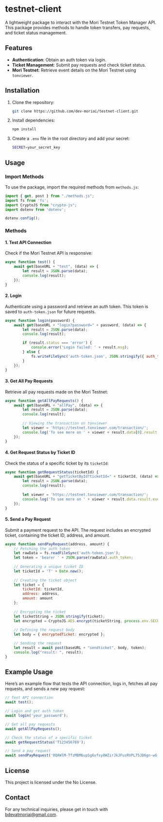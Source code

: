 # testnet-client

A lightweight package to interact with the Mori Testnet Token Manager API. This package provides methods to handle token transfers, pay requests, and ticket status management.

## Features
- **Authentication**: Obtain an auth token via login.
- **Ticket Management**: Submit pay requests and check ticket status.
- **Mori Testnet**: Retrieve event details on the Mori Testnet using `tonviewer`.

## Installation

1. Clone the repository:
    ```bash
    git clone https://github.com/dev-moriai/testnet-client.git
    ```

2. Install dependencies:
    ```bash
    npm install
    ```

3. Create a `.env` file in the root directory and add your secret:
    ```bash
    SECRET=your_secret_key
    ```

## Usage

### Import Methods

To use the package, import the required methods from `methods.js`:
```javascript
import { get, post } from "./methods.js";
import fs from 'fs';
import CryptoJS from "crypto-js";
import dotenv from 'dotenv';

dotenv.config();
```

### Methods

#### 1. **Test API Connection**
Check if the Mori Testnet API is responsive:
```javascript
async function test() {
    await get(baseURL + "test", (data) => {
        let result = JSON.parse(data);
        console.log(result);
    });
}
```

#### 2. **Login**
Authenticate using a password and retrieve an auth token. This token is saved to `auth-token.json` for future requests.
```javascript
async function login(password) {
    await get(baseURL + "login?password=" + password, (data) => {
        let result = JSON.parse(data);
        console.log(result);

        if (result.status === 'error') {
            console.error('Login failed: ' + result.msg);
        } else {
            fs.writeFileSync('auth-token.json', JSON.stringify({ auth_token: result.token }));
        }
    });
}
```

#### 3. **Get All Pay Requests**
Retrieve all pay requests made on the Mori Testnet:
```javascript
async function getAllPayRequests() {
    await get(baseURL + "allPay", (data) => {
        let result = JSON.parse(data);
        console.log(result);
        
        // Viewing the transaction on tonviewer
        let viewer = 'https://testnet.tonviewer.com/transaction/';
        console.log('To see more on ' + viewer + result.data[0].result.event_id);
    });
}
```

#### 4. **Get Request Status by Ticket ID**
Check the status of a specific ticket by its `ticketId`:
```javascript
async function getRequestStatus(ticketId) {
    await get(baseURL + "getTicketById?ticketId=" + ticketId, (data) => {
        let result = JSON.parse(data);
        console.log(result);
        
        let viewer = 'https://testnet.tonviewer.com/transaction/';
        console.log('To see more on ' + viewer + result.data.result.event_id);
    });
}
```

#### 5. **Send a Pay Request**
Submit a payment request to the API. The request includes an encrypted ticket, containing the ticket ID, address, and amount.

```javascript
async function sendPayRequest(address, amount) {
    // Fetching the auth token
    let rawData = fs.readFileSync('auth-token.json');
    let token = 'bearer ' + JSON.parse(rawData).auth_token;
    
    // Generating a unique ticket ID
    let ticketId = 'T' + Date.now();
    
    // Creating the ticket object
    let ticket = {
        ticketId: ticketId,
        address: address,
        amount: amount
    };
    
    // Encrypting the ticket
    let ticketString = JSON.stringify(ticket);
    let encrypted = CryptoJS.AES.encrypt(ticketString, process.env.SECRET).toString();
    
    // Defining the request body
    let body = { encryptedTicket: encrypted };

    // Sending the request
    let result = await post(baseURL + "sendticket", body, token);
    console.log("result: ", result);
}
```

## Example Usage

Here’s an example flow that tests the API connection, logs in, fetches all pay requests, and sends a new pay request:
```javascript
// Test API connection
await test();

// Login and get auth token
await login('your_password');

// Get all pay requests
await getAllPayRequests();

// Check the status of a specific ticket
await getRequestStatus('T123456789');

// Send a pay request
await sendPayRequest('0QAWlM-TfzMBM6upSg6vfsy8WZirJkJFusRVPL75JD6gn-wG', 11);
```

## License

This project is licensed under the No License.
 


## Contact

For any technical inquiries, please get in touch with bdevatmoriai@gmail.com.


